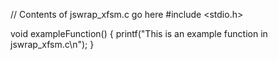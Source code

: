 // Contents of jswrap_xfsm.c go here
#include <stdio.h>

void exampleFunction() {
    printf("This is an example function in jswrap_xfsm.c\n");
}
